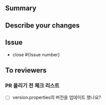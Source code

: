 ## Summary

<!-- 무슨 이유로 코드를 변경했는지 -->
<!-- 테스트 계획 또는 완료 사항 -->

## Describe your changes

<!-- 변경 또는 추가된 코드, 관련 스크린샷 -->

## Issue

- close #{Issue number}

## To reviewers

<!-- 어떤 위험이나 장애가 발견되었는지 -->
<!-- 어떤 부분에 리뷰어가 집중하면 좋을지 -->

### PR 올리기 전 체크 리스트

- [ ] version.properties의 버전을 업데이트 했나요?
